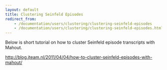 ```yaml
---
layout: default
title: Clustering Seinfeld Episodes
redirect_from:
    - /documentation/users/clustering/clustering-seinfeld-episodes
    - /documentation/users/clustering/clustering-seinfeld-episodes.html
---
```


Below is short tutorial on how to cluster Seinfeld episode transcripts with
Mahout.

http://blog.jteam.nl/2011/04/04/how-to-cluster-seinfeld-episodes-with-mahout/
